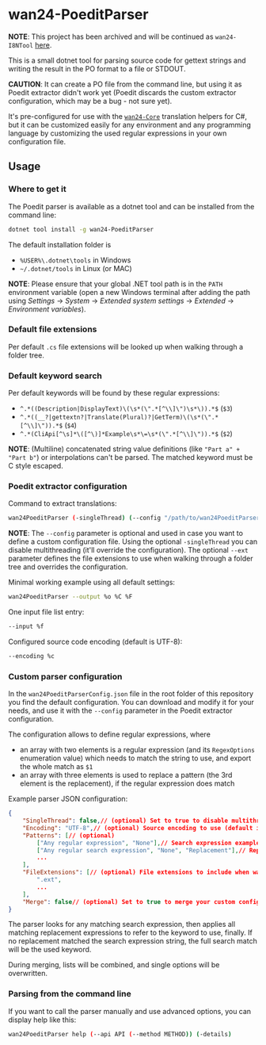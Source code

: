 # wan24-PoeditParser

**NOTE**: This project has been archived and will be continued as 
`wan24-I8NTool` [here](https://github.com/nd1012/wan24-I8NTool).

This is a small dotnet tool for parsing source code for gettext strings and 
writing the result in the PO format to a file or STDOUT.

**CAUTION**: It can create a PO file from the command line, but using it as 
Poedit extractor didn't work yet (Poedit discards the custom extractor 
configuration, which may be a bug - not sure yet).

It's pre-configured for use with the 
[`wan24-Core`](https://github.com/WAN-Solutions/wan24-Core) translation 
helpers for C#, but it can be customized easily for any environment and any 
programming language by customizing the used regular expressions in your own 
configuration file.

## Usage

### Where to get it

The Poedit parser is available as a dotnet tool and can be installed from the 
command line:

```bash
dotnet tool install -g wan24-PoeditParser
```

The default installation folder is 

- `%USER%\.dotnet\tools` in Windows
- `~/.dotnet/tools` in Linux (or MAC)

**NOTE**: Please ensure that your global .NET tool path is in the `PATH` 
environment variable (open a new Windows terminal after adding the path using 
_Settings_ -> _System_ -> _Extended system settings_ -> _Extended_ -> 
_Environment variables_).

### Default file extensions

Per default `.cs` file extensions will be looked up when walking through a 
folder tree.

### Default keyword search

Per default keywords will be found by these regular expressions:

- `^.*((Description|DisplayText)\(\s*(\".*[^\\]\")\s*\)).*$` (`$3`)
- `^.*((__?|gettextn?|Translate(Plural)?|GetTerm)\(\s*(\".*[^\\]\")).*$` (`$4`)
- `^.*(CliApi[^\s]*\([^\)]*Example\s*\=\s*(\".*[^\\]\")).*$` (`$2`)

**NOTE**: (Multiline) concatenated string value definitions (like 
`"Part a" + "Part b"`) or interpolations can't be parsed. The matched keyword 
must be C style escaped.

### Poedit extractor configuration

Command to extract translations:

```bash
wan24PoeditParser (-singleThread) (--config "/path/to/wan24PoeditParserConfig.json") (--ext ".ext" ...) --output %o %C %F
```

**NOTE**: The `--config` parameter is optional and used in case you want to 
define a custom configuration file. Using the optional `-singleThread` you can 
disable multithreading (it'll override the configuration). The optional 
`--ext` parameter defines the file extensions to use when walking through a 
folder tree and overrides the configuration.

Minimal working example using all default settings:

```bash
wan24PoeditParser --output %o %C %F
```

One input file list entry:

```bash
--input %f
```

Configured source code encoding (default is UTF-8):

```bash
--encoding %c
```

### Custom parser configuration

In the `wan24PoeditParserConfig.json` file in the root folder of this 
repository you find the default configuration. You can download and modify it 
for your needs, and use it with the `--config` parameter in the Poedit 
extractor configuration.

The configuration allows to define regular expressions, where

- an array with two elements is a regular expression (and its `RegexOptions` 
enumeration value) which needs to match the string to use, and export the 
whole match as `$1`
- an array with three elements is used to replace a pattern (the 3rd element 
is the replacement), if the regular expression does match

Example parser JSON configuration:

```json
{
	"SingleThread": false,// (optional) Set to true to disable multithreading (may be overridden by -singleThread)
	"Encoding": "UTF-8",// (optional) Source encoding to use (default is UTF-8; may be overridden by --encoding)
	"Patterns": [// (optional)
		["Any regular expression", "None"],// Search expression example
		["Any regular search expression", "None", "Replacement"],// Replacement expression example
		...
	],
	"FileExtensions": [// (optional) File extensions to include when walking through a folder tree (may be overridden by --ext)
		".ext",
		...
	],
	"Merge": false// (optional) Set to true to merge your custom configuration with the default configuration
}
```

The parser looks for any matching search expression, then applies all matching 
replacement expressions to refer to the keyword to use, finally. If no 
replacement matched the search expression string, the full search match will 
be the used keyword.

During merging, lists will be combined, and single options will be overwritten.

### Parsing from the command line

If you want to call the parser manually and use advanced options, you can 
display help like this:

```bash
wan24PoeditParser help (--api API (--method METHOD)) (-details)
```
